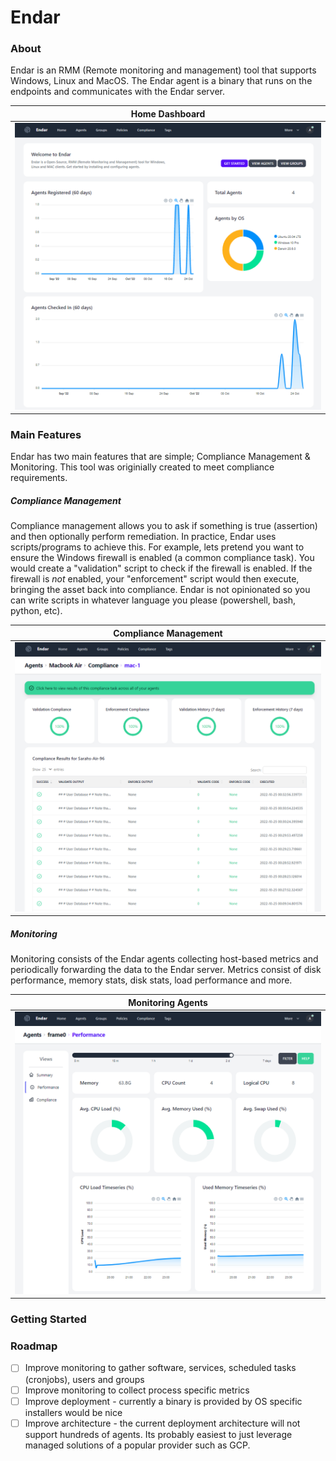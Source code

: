 # Endar

### About
Endar is an RMM (Remote monitoring and management) tool that supports Windows, Linux and MacOS. The Endar agent is a binary that runs on the endpoints and communicates with the Endar server.

Home Dashboard          |
:-------------------------:|
![](img/endar_dash.PNG)  |

### Main Features
Endar has two main features that are simple; Compliance Management & Monitoring. This tool was originially created to meet compliance requirements.

##### Compliance Management
Compliance management allows you to ask if something is true (assertion) and then optionally perform remediation. In practice, Endar uses scripts/programs to achieve this. For example, lets pretend you want to ensure the Windows firewall is enabled (a common compliance task). You would create a "validation" script to check if the firewall is enabled. If the firewall is _not_ enabled, your "enforcement" script would then execute, bringing the asset back into compliance. Endar is not opinionated so you can write scripts in whatever language you please (powershell, bash, python, etc).

Compliance Management          |  
:-------------------------:|
![](img/endar_comp.PNG)  |

##### Monitoring
Monitoring consists of the Endar agents collecting host-based metrics and periodically forwarding the data to the Endar server. Metrics consist of disk performance, memory stats, disk stats, load performance and more.

Monitoring Agents          |  
:-------------------------:|
![](img/endar_perf.PNG)  |

### Getting Started

### Roadmap
- [ ] Improve monitoring to gather software, services, scheduled tasks (cronjobs), users and groups
- [ ] Improve monitoring to collect process specific metrics
- [ ] Improve deployment - currently a binary is provided by OS specific installers would be nice
- [ ] Improve architecture - the current deployment architecture will not support hundreds of agents. Its probably easiest to just leverage managed solutions of a popular provider such as GCP.
